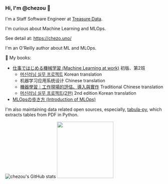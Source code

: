 ### Hi, I'm @chezou 👋

I'm a Staff Software Engineer at [Treasure Data](https://www.treasuredata.com/).

I'm curious about Machine Learning and MLOps.

See detail at: https://chezo.uno/

I'm an O'Reilly author about ML and MLOps.

📗 My books:

- [仕事ではじめる機械学習 (Machine Learning at work)](https://www.oreilly.co.jp/books/9784873119472/) 初版、第2班
  - [머신러닝 실무 프로젝트](https://www.hanbit.co.kr/store/books/look.php?p_code=B2700797734) Korean translation
  - 机器学习应用系统设计 Chinese translation
  - [機器學習｜工作現場的評估、導入與實作](http://books.gotop.com.tw/v_A576) Traditional Chinese translation
  - [머신러닝 실무 프로젝트(2판)](https://www.hanbit.co.kr/store/books/look.php?p_code=B9202577080) 2nd edition Korean translation
- [MLOpsの歩き方 (Introduction of MLOps)](https://www.lambdanote.com/products/nmonthly-vol-1-no-1-2019)

I'm also maintaining data related open sources, especially, [tabula-py](https://github.com/chezou/tabula-py), which extracts tables from PDF in Python.

![chezou's GitHub stats](https://github-readme-stats.vercel.app/api?username=chezou&show_icons=true&hide_border=true)
<img height="180em" src="https://github-readme-stats.vercel.app/api/top-langs/?username=chezou&layout=compact&langs_count=8"/>

